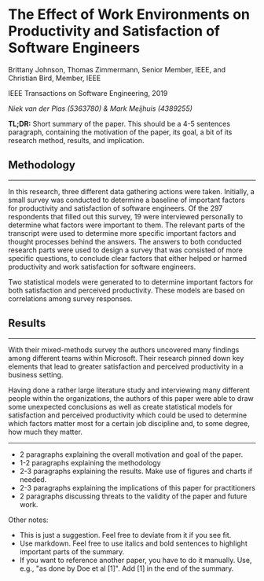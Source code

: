 # The Effect of Work Environments on Productivity and Satisfaction of Software Engineers

Brittany Johnson, Thomas Zimmermann, Senior Member, IEEE, and Christian Bird, Member, IEEE

IEEE Transactions on Software Engineering, 2019

_Niek van der Plas (5363780) & Mark Meijhuis (4389255)_

**TL;DR:** Short summary of the paper. This should be a 4-5 sentences paragraph, containing the motivation of the paper, its goal, a bit of its research method, results, and implication.

## Methodology


---------------------

In this research, three different data gathering actions were taken. Initially, a small survey was conducted to determine a baseline of important factors for productivity and satisfaction of software engineers. Of the 297 respondents that filled out this survey, 19 were interviewed personally to determine what factors were important to them. The relevant parts of the transcript were used to determine more specific important factors and thought processes behind the answers. The answers to both conducted research parts were used to design a survey that was consisted of more specific questions, to conclude clear factors that either helped or harmed productivity and work satisfaction for software engineers.

Two statistical models were generated to to determine important factors for both satisfaction and perceived productivity. These models are based on correlations among survey responses.


## Results

-----------------

With their mixed-methods survey the authors uncovered many findings among different teams within Microsoft. Their research pinned down key elements that lead to greater satisfaction and perceived productivity in a business setting. 

Having done a rather large literature study and interviewing many different people within the organizations, the authors of this paper were able to draw some unexpected conclusions as well as create statistical models for satisfaction and perceived productivity which could be used to determine which factors matter most for a certain job discipline and, to some degree, how much they matter. 

-------------------



* 2 paragraphs explaining the overall motivation and goal of the paper.
* 1-2 paragraphs explaining the methodology
* 2-3 paragraphs explaining the results. Make use of figures and charts if needed.
* 2-3 paragraphs explaining the implications of this paper for practitioners
* 2 paragraphs discussing threats to the validity of the paper and future work.

Other notes:

* This is just a suggestion. Feel free to deviate from it if you see fit.
* Use markdown. Feel free to use italics and bold sentences to highlight important parts of the summary.
* If you want to reference another paper, you have to do it manually. Use, e.g., "as done by Doe et al [1]". Add [1] in the end of the summary.


